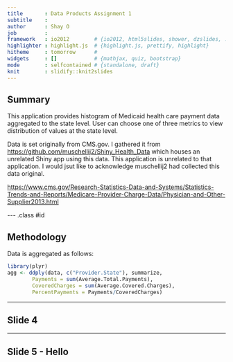 ```yaml
---
title       : Data Products Assignment 1
subtitle    : 
author      : Shay O
job         : 
framework   : io2012        # {io2012, html5slides, shower, dzslides, ...}
highlighter : highlight.js  # {highlight.js, prettify, highlight}
hitheme     : tomorrow      # 
widgets     : []            # {mathjax, quiz, bootstrap}
mode        : selfcontained # {standalone, draft}
knit        : slidify::knit2slides
---
```


## Summary

This application provides histogram of Medicaid health care payment data aggregated to the state level. User can choose one of three metrics to view distribution of values at the state level.

Data is set originally from CMS.gov. I gathered it from https://github.com/muschellij2/Shiny_Health_Data which houses an unrelated Shiny app using this data. This application is unrelated to that application. I would jsut like to acknowledge muschellij2 had collected this data original.

https://www.cms.gov/Research-Statistics-Data-and-Systems/Statistics-Trends-and-Reports/Medicare-Provider-Charge-Data/Physician-and-Other-Supplier2013.html

--- .class #id 

## Methodology

Data is aggregated as follows:

```r
library(plyr)
agg <- ddply(data, c("Provider.State"), summarize, 
        Payments = sum(Average.Total.Payments),              
        CoveredCharges = sum(Average.Covered.Charges),
        PercentPayments = Payments/CoveredCharges)
```

---
## Slide 4

---
## Slide 5 - Hello




